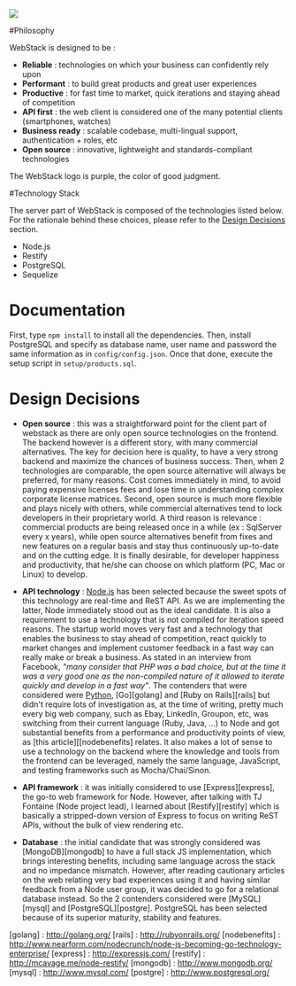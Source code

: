 <img src="http://thibautvs.com/blog/img/urge2code/webstack.png" />



#Philosophy

WebStack is designed to be :

* **Reliable** : technologies on which your business can confidently rely upon
* **Performant** : to build great products and great user experiences
* **Productive** : for fast time to market, quick iterations and staying ahead of competition
* **API first** : the web client is considered one of the many potential clients (smartphones, watches)
* **Business ready** : scalable codebase, multi-lingual support, authentication + roles, etc
* **Open source** : innovative, lightweight and standards-compliant technologies

The WebStack logo is purple, the color of good judgment.

#Technology Stack

The server part of WebStack is composed of the technologies listed below. For the rationale behind these choices,
please refer to the [Design Decisions](#design-decisions) section.

* Node.js
* Restify
* PostgreSQL
* Sequelize


# Documentation

First, type ``npm install`` to install all the dependencies. Then, install PostgreSQL and specify as database name, user name and password the same information as in ``config/config.json``. Once that done, execute the setup script in ``setup/products.sql``.

# Design Decisions

* **Open source** : this was a straightforward point for the client part of webstack as there are only open source technologies on the frontend. The backend however is a different story, with many commercial alternatives. The key for decision here is quality, to have a very strong backend and maximize the chances of business success. Then, when 2 technologies are comparable, the open source alternative will always be preferred, for many reasons. Cost comes immediately in mind, to avoid paying expensive licenses fees and lose time in understanding complex corporate license matrices. Second, open source is much more flexible and plays nicely with others, while commercial alternatives tend to lock developers in their proprietary world. A third reason is relevance : commercial products are being released once in a while (ex : SqlServer every x years), while open source alternatives benefit from fixes and new features on a regular basis and stay thus continuously up-to-date and on the cutting edge. It is finally desirable, for developer happiness and productivity, that he/she can choose on which platform (PC, Mac or Linux) to develop.

* **API technology** : [Node.js][node] has been selected because the sweet spots of this technology are real-time and ReST API. As we are implementing the latter, Node immediately stood out as the ideal candidate. It is also a requirement to use a technology that is not compiled for iteration speed reasons. The startup world moves very fast and a technology that enables the business to stay ahead of competition, react quickly to market changes and implement customer feedback in a fast way can really make or break a business. As stated in an interview from Facebook, *"many consider that PHP was a bad choice, but at the time it was a very good one as the non-compiled nature of it allowed to iterate quickly and develop in a fast way"*. The contenders that were considered were [Python][python], [Go][golang] and [Ruby on Rails][rails] but didn't require lots of investigation as, at the time of writing, pretty much every big web company, such as Ebay, LinkedIn, Groupon, etc, was switching from their current language (Ruby, Java, ...) to Node and got substantial benefits from a performance and productivity points of view, as [this article][[nodebenefits] relates. It also makes a lot of sense to use a technology on the backend where the knowledge and tools from the frontend can be leveraged, namely the same language, JavaScript, and testing frameworks such as Mocha/Chai/Sinon.

* **API framework** : it was initially considered to use [Express][express], the go-to web framework for Node. However, after talking with TJ Fontaine (Node project lead), I learned about [Restify][restify] which is basically a stripped-down version of Express to focus on writing ReST APIs, without the bulk of view rendering etc.

* **Database** : the initial candidate that was strongly considered was [MongoDB][mongodb] to have a full stack JS implementation, which brings interesting benefits, including same language across the stack and no impedance mismatch. However, after reading cautionary articles on the web relating very bad experiences using it and having similar feedback from a Node user group, it was decided to go for a relational database instead. So the 2 contenders considered were [MySQL][mysql] and [PostgreSQL][postgre]. PostgreSQL has been selected because of its superior maturity, stability and features.

[node]: http://nodejs.org/
[python]: http://www.python.org
[golang] : http://golang.org/
[rails] : http://rubyonrails.org/
[nodebenefits] : http://www.nearform.com/nodecrunch/node-js-becoming-go-technology-enterprise/
[express] : http://expressjs.com/
[restify] : http://mcavage.me/node-restify/
[mongodb] : http://www.mongodb.org/
[mysql] : http://www.mysql.com/
[postgre] : http://www.postgresql.org/
